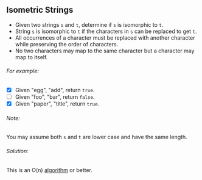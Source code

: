 ## Isometric Strings

- Given two strings `s` and `t`, determine if `s` is isomorphic to `t`.
- String `s` is isomorphic to `t` if the characters in `s` can be replaced to get `t`.
- All occurrences of a character must be replaced with another character while preserving the order of characters.
- No two characters may map to the same character but a character may map to itself.

###### For example:

- [x] Given "egg", "add", return `true`.
- [ ] Given "foo", "bar", return `false`.
- [x] Given "paper", "title", return `true`.

###### Note:

You may assume both `s` and `t` are lower case and have the same length.

###### Solution:

This is an O(n) [algorithm](https://ideone.com/4odPij) or better.





